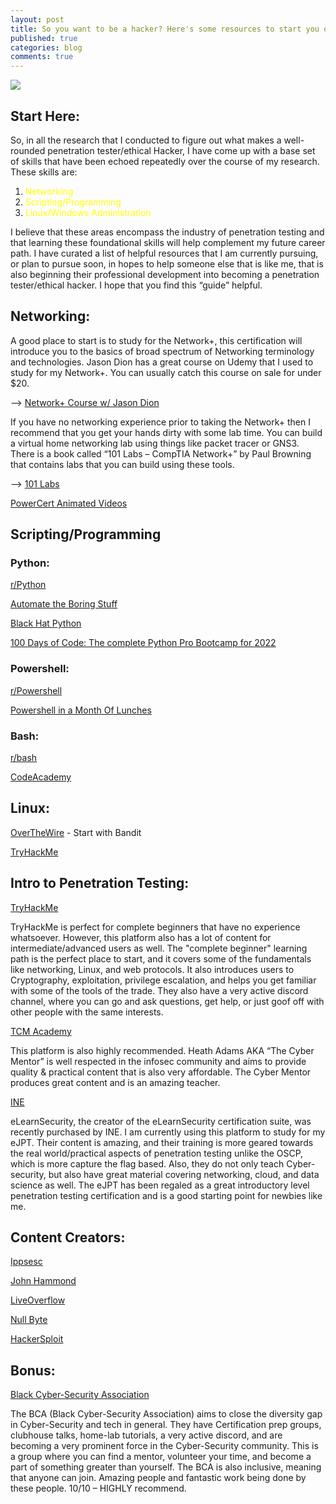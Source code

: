 ```yaml
---
layout: post
title: So you want to be a hacker? Here's some resources to start you on your journey.
published: true
categories: blog
comments: true
---
```


![]({{site.baseurl}}/images/hackerman.jpg)

## Start Here:

So, in all the research that I conducted to figure out what makes a well-rounded penetration tester/ethical Hacker, I have come up with a base set of skills that have been echoed repeatedly over the course of my research. These skills are:

1.	<font color="yellow">Networking</font>
2.	<font color="yellow">Scripting/Programming</font>
3.	<font color="yellow">Linux/Windows Administration</font>

I believe that these areas encompass the industry of penetration testing and that learning these foundational skills will help complement my future career path. I have curated a list of helpful resources that I am currently pursuing, or plan to pursue soon, in hopes to help someone else that is like me, that is also beginning their professional development into becoming a penetration tester/ethical hacker.  I hope that you find this “guide” helpful.

## Networking:

A good place to start is to study for the Network+, this certification will introduce you to the basics of broad spectrum of Networking terminology and technologies. Jason Dion has a great course on Udemy that I used to study for my Network+. You can usually catch this course on sale for under $20.

--> [Network+ Course w/ Jason Dion](https://www.udemy.com/share/1013hiCUocclZVTXQ=/)

If you have no networking experience prior to taking the Network+ then I recommend that you get your hands dirty with some lab time. You can build a virtual home networking lab using things like packet tracer or GNS3. There is a book called “101 Labs – CompTIA Network+” by Paul Browning that contains labs that you can build using these tools.

--> [101 Labs]( https://www.amazon.com/101-Labs-CompTIA-Paul-Browning/dp/1726841294/ref=sr_1_2?dchild=1&keywords=101+labs&qid=1614006944&sr=8-2/)

[PowerCert Animated Videos](https://www.youtube.com/watch?v=Mad4kQ5835Y&list=PL7zRJGi6nMRzg0LdsR7F3olyLGoBcIvvg)

## Scripting/Programming

### Python:

[r/Python](https://www.reddit.com/r/Python/)

[Automate the Boring Stuff](https://www.amazon.com/Automate-Boring-Stuff-Python-2nd/dp/1593279922?ref_=ast_sto_dp)

[Black Hat Python](https://www.amazon.com/Black-Hat-Python-Programming-Pentesters/dp/1593275900/ref=sr_1_2?dchild=1&keywords=black+hat+python&qid=1616724064&sr=8-2)

[100 Days of Code: The complete Python Pro Bootcamp for 2022](https://www.udemy.com/course/100-days-of-code/)

### Powershell:

[r/Powershell](https://www.reddit.com/r/PowerShell/) 

[Powershell in a Month Of Lunches](https://www.amazon.com/Learn-PowerShell-Scripting-Month-Lunches/dp/1617295094/ref=sr_1_1_sspa?dchild=1&keywords=learn+powershell&qid=1616724170&sr=8-1-spons&psc=1&spLa=ZW5jcnlwdGVkUXVhbGlmaWVyPUExNFI5NjQyS0lGUFlUJmVuY3J5cHRlZElkPUEwNzU5NTY5MUxOQzNURUo0Q1Y3VSZlbmNyeXB0ZWRBZElkPUEwMTQ1ODg1Mjg0UkY0QUtCNVRaMyZ3aWRnZXROYW1lPXNwX2F0ZiZhY3Rpb249Y2xpY2tSZWRpcmVjdCZkb05vdExvZ0NsaWNrPXRydWU=)

### Bash:

[r/bash](https://www.reddit.com/r/bash/)

[CodeAcademy](https://www.codecademy.com/learn/learn-the-command-line/modules/bash-scripting)


## Linux:

[OverTheWire](https://overthewire.org/wargames/) - Start with Bandit

[TryHackMe](https://www.tryhackme.com/room/linux1)


## Intro to Penetration Testing: 

[TryHackMe](https://tryhackme.com/)

TryHackMe is perfect for complete beginners that have no experience whatsoever. However, this platform also has a lot of content for intermediate/advanced users as well. The "complete beginner" learning path is the perfect place to start, and it covers some of the fundamentals like networking, Linux, and web protocols. It also introduces users to Cryptography, exploitation, privilege escalation, and helps you get familiar with some of the tools of the trade. They also have a very active discord channel, where you can go and ask questions, get help, or just goof off with other people with the same interests.

[TCM Academy](https://academy.tcm-sec.com/)

This platform is also highly recommended. Heath Adams AKA “The Cyber Mentor” is well respected in the infosec community and aims to provide quality & practical content that is also very affordable. The Cyber Mentor produces great content and is an amazing teacher. 

[INE](https://ine.com/pages/cybersecurity)

eLearnSecurity, the creator of the eLearnSecurity certification suite, was recently purchased by INE. I am currently using this platform to study for my eJPT. Their content is amazing, and their training is more geared towards the real world/practical aspects of penetration testing unlike the OSCP, which is more capture the flag based. Also, they do not only teach Cyber-security, but also have great material covering networking, cloud, and data science as well. The eJPT has been regaled as a great introductory level penetration testing certification and is a good starting point for newbies like me.

## Content Creators:

[Ippsesc](https://www.youtube.com/channel/UCa6eh7gCkpPo5XXUDfygQQA)

[John Hammond](https://www.youtube.com/channel/UCVeW9qkBjo3zosnqUbG7CFw)

[LiveOverflow](https://www.youtube.com/channel/UClcE-kVhqyiHCcjYwcpfj9w)

[Null Byte](https://www.youtube.com/channel/UCgTNupxATBfWmfehv21ym-g)

[HackerSploit](https://www.youtube.com/channel/UC0ZTPkdxlAKf-V33tqXwi3Q)

## Bonus: 

[Black Cyber-Security Association](https://blackcybersecurityassociation.org/)

The BCA (Black Cyber-Security Association) aims to close the diversity gap in Cyber-Security and tech in general. They have Certification prep groups, clubhouse talks, home-lab tutorials, a very active discord, and are becoming a very prominent force in the Cyber-Security community. This is a group where you can find a mentor, volunteer your time, and become a part of something greater than yourself. The BCA is also inclusive, meaning that anyone can join. Amazing people and fantastic work being done by these people. 10/10 – HIGHLY recommend. 



